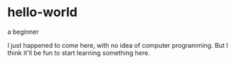 # hello-world
a beginner

I just happened to come here, with no idea of computer programming. But I think it'll be fun to start learning something here.

